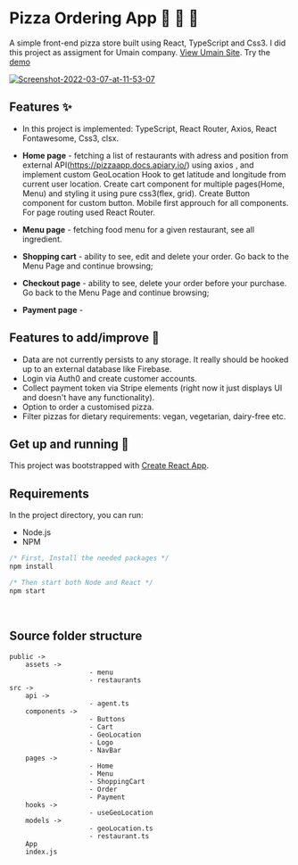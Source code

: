 # Pizza Ordering App 🍕 🍕 🍕

A simple front-end pizza store built using React, TypeScript and Css3. I did this project as assigment for Umain company. [View Umain Site](https://www.umain.com/).
Try the [demo]()

<a href="https://ibb.co/9ZJd17h"><img src="https://i.ibb.co/41c0XH2/Screenshot-2022-03-07-at-11-53-07.png" alt="Screenshot-2022-03-07-at-11-53-07" border="0" /></a>

## Features ✨

* In this project is implemented: TypeScript, React Router, Axios, React Fontawesome, Css3, clsx.   

* **Home page** - fetching a list of restaurants with adress and position from external API(https://pizzaapp.docs.apiary.io/) using axios , and implement custom GeoLocation Hook to get latitude and longitude from current user location. Create cart component for multiple pages(Home, Menu) and styling it using pure css3(flex, grid). Create Button component for custom button. Mobile first approuch for all components. For page routing used React Router.
* **Menu page** - fetching food menu for a given restaurant, see all ingredient. 
* **Shopping cart** - ability to see, edit and delete your order. Go back to the Menu Page and continue browsing;
* **Checkout page** - ability to see, delete your order before your purchase. Go back to the Menu Page and continue browsing;
* **Payment page** - 

## Features to add/improve 🔮

* Data are not currently persists to any storage. It really should be hooked up to an external database like Firebase.
* Login via Auth0 and create customer accounts.
* Collect payment token via Stripe elements (right now it just displays UI and doesn't have any functionality).
* Option to order a customised pizza.
* Filter pizzas for dietary requirements: vegan, vegetarian, dairy-free etc.

## Get up and running  🚀

This project was bootstrapped with [Create React App](https://github.com/facebook/create-react-app).

## Requirements

In the project directory, you can run:

- Node.js
- NPM
```javascript
/* First, Install the needed packages */
npm install

/* Then start both Node and React */
npm start
```
<br />

## Source folder structure

```
public ->
    assets ->
                    - menu
                    - restaurants
src ->
    api -> 
                    - agent.ts
    components -> 
                    - Buttons
                    - Cart
                    - GeoLocation
                    - Logo
                    - NavBar
    pages -> 
                    - Home
                    - Menu
                    - ShoppingCart
                    - Order
                    - Payment
    hooks ->    
                    - useGeoLocation
    models ->
                    - geoLocation.ts
                    - restaurant.ts
    App
    index.js
```